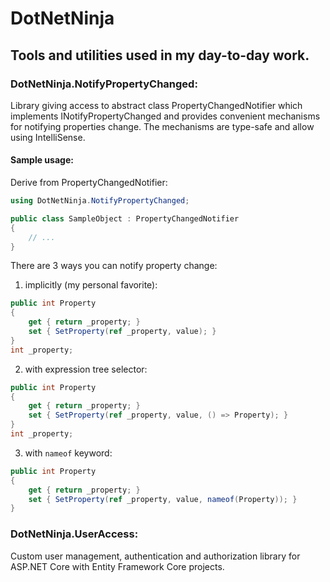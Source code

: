 # DotNetNinja

## Tools and utilities used in my day-to-day work.

### DotNetNinja.NotifyPropertyChanged:
Library giving access to abstract class PropertyChangedNotifier which implements INotifyPropertyChanged and provides convenient mechanisms for notifying properties change. The mechanisms are type-safe and allow using IntelliSense.

#### Sample usage:

Derive from PropertyChangedNotifier:

```csharp
using DotNetNinja.NotifyPropertyChanged;

public class SampleObject : PropertyChangedNotifier 
{
	// ...
}
```

There are 3 ways you can notify property change:

1. implicitly (my personal favorite):
```csharp
public int Property 
{
	get { return _property; }
	set { SetProperty(ref _property, value); }
}
int _property;
```

2. with expression tree selector:
```csharp
public int Property
{
	get { return _property; }
	set { SetProperty(ref _property, value, () => Property); }
}
int _property;
```

3. with `nameof` keyword:
```csharp
public int Property
{
	get { return _property; }
	set { SetProperty(ref _property, value, nameof(Property)); }
}
```

### DotNetNinja.UserAccess:
Custom user management, authentication and authorization library for ASP.NET Core with Entity Framework Core projects.